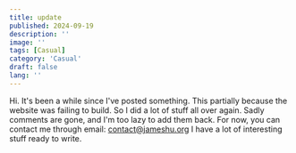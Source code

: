 ```yaml
---
title: update
published: 2024-09-19
description: ''
image: ''
tags: [Casual]
category: 'Casual'
draft: false 
lang: ''
---
```

Hi. It's been a while since I've posted something. This partially because the website was failing to build. So I did a lot of stuff all over again. Sadly comments are gone, and I'm too lazy to add them back. For now, you can contact me through email: contact@jameshu.org
I have a lot of interesting stuff ready to write.